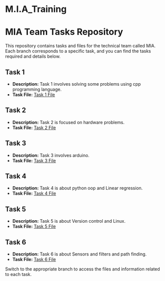 # M.I.A_Training
# MIA Team Tasks Repository

This repository contains tasks and files for the technical team called MIA. Each branch corresponds to a specific task, and you can find the tasks required and details below.

## Task 1

- **Description:** Task 1 involves solving some problems using cpp programming language.
- **Task File:** [Task 1 File](https://drive.google.com/file/d/1uQMFzkPFJCS6p96Syd_TkbVkkts5aYkV/view?fbclid=IwAR3DoZdp27OMn0ZaiCAAEc2iSatTzUEn4rU_HSCZQjR_y9XpXzXrEFVR-Ec)

## Task 2

- **Description:** Task 2 is focused on hardware problems.
- **Task File:** [Task 2 File](https://drive.google.com/file/d/1Rw80tUvxqSXh9tBsrwvhIWG4zPDWXSpC/view?fbclid=IwAR2bK5D6c5CgdSf6htIrpVpxq8pjLbXg2hfYJatTKe6gnek88n4p2wXq5sE)

## Task 3

- **Description:** Task 3 involves arduino.
- **Task File:** [Task 3 File](https://drive.google.com/file/d/1ihjiovq6-Bu3gvasEHs1xAG_lN7FtrDf/view?usp=drive_link&fbclid=IwAR3FZ3515Xuj9MAII_COHZCM0mW6v-kQ6Nhahv3pPaJHRLqF5D5VRhNFfA4)

## Task 4

- **Description:** Task 4 is about python oop and Linear regression.
- **Task File:** [Task 4 File](https://drive.google.com/file/d/1o91rkmc5MGzVRlB11eRqwnvVZSpX6pcb/view?fbclid=IwAR2N7z0M9i5_uFH9jrSuMfcTggmWh2wyqEfuXHFNR1imsK8LnMzpaD29omI)

## Task 5

- **Description:** Task 5 is about Version control and Linux.
- **Task File:** [Task 5 File](https://drive.google.com/file/d/1XN0uImAtZZ76HKAGcLNnQldbq0W9ZInA/view?usp=sharing&fbclid=IwAR081apL7r-JCUUUfMbhP_x17iycRZmiiHd2BjooZXWX85kBVusbd_Lwjgw)

## Task 6

- **Description:** Task 6 is about Sensors and filters and path finding.
- **Task File:** [Task 6 File](https://drive.google.com/file/d/1fuQ6J7XP0mofkjVLAavJ0qn_lh_srZ_X/view?fbclid=IwAR1xgMqQvwG_Npij4N5fmVmqbiSUl8qzsZxgesSiRk7bl3xafYrwWTBgYts)
  
Switch to the appropriate branch to access the files and information related to each task.

